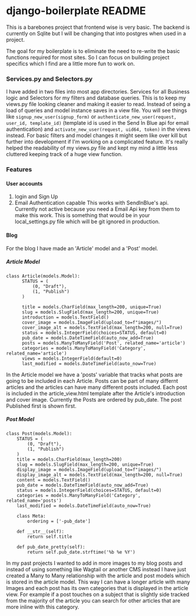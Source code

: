 # django-boilerplate README

This is a barebones project that frontend wise is very basic. The backend is currently on Sqlite but I will be changing that into postgres when used in a project.

The goal for my boilerplate is to eliminate the need to re-write the basic functions required for most sites. So I can focus on building project specifics which I find are a little more fun to work on.

### Services.py and Selectors.py
I have added in two files into most app directories. Services for all Business logic and Selectors for my filters and database queries. This is to keep my views.py file looking cleaner and making it easier to read. Instead of seing a load of queries and model instance saves in a view file. You will see things like `signup_new_user(signup_form)` or `authenticate_new_user(request, user_id, template_id)` (template id is used in the Send In Blue api for email authentication) and `activate_new_user(request, uid64, token)` in the views instead. For basic filters and model changes it might seem like over kill but further into development if I'm working on a complicated feature. It's really helped the readability of my views.py file and kept my mind a little less cluttered keeping track of a huge view function. 

### Features
#### User accounts
  1. login and Sign Up
  2. Email Authentication capable
     This works with SendInBlue's api. Currently not active because you need a Email Api key from them to make this work. 
     This is something that would be in your local_settings.py file which will be git ignored in production. 

#### Blog

For the blog I have made an 'Article' model and a 'Post' model. 

##### Article Model
```
class Article(models.Model):
      STATUS = (
          (0, "Draft"), 
          (1, "Publish")
      )

      title = models.CharField(max_length=200, unique=True)
      slug = models.SlugField(max_length=200, unique=True)
      introduction = models.TextField()
      cover_image = models.ImageField(upload_to=f"images/")
      cover_image_alt = models.TextField(max_length=200, null=True)
      status = models.IntegerField(choices=STATUS, default=0)
      pub_date = models.DateTimeField(auto_now_add=True)
      posts = models.ManyToManyField('Post', related_name='article')
      categories = models.ManyToManyField('Category', related_name='article')
      views = models.IntegerField(default=0)
      last_modified = models.DateTimeField(auto_now=True)
```
In the Article model we have a 'posts' variable that tracks what posts are going to be included in each Article. Posts can be part of many differnt articles and the articles can have many different posts included. Each post is included in the article_view.html template after the Article's introduction and cover image. Currently the Posts are ordered by pub_date. The post Published first is shown first. 


##### Post Model
```
class Post(models.Model):
    STATUS = (
        (0, "Draft"), 
        (1, "Publish")
    )
    title = models.CharField(max_length=200)
    slug = models.SlugField(max_length=200, unique=True)
    display_image = models.ImageField(upload_to=f"images/")
    display_image_alt = models.TextField(max_length=200, null=True)
    content = models.TextField()
    pub_date = models.DateTimeField(auto_now_add=True)
    status = models.IntegerField(choices=STATUS, default=0)
    categories = models.ManyToManyField('Category', related_name='posts')
    last_modified = models.DateTimeField(auto_now=True)

    class Meta:
        ordering = ['-pub_date']
    
    def __str__(self):
        return self.title
    
    def pub_date_pretty(self):
        return self.pub_date.strftime('%b %e %Y')
```

In my past projects I wanted to add in more images to my blog posts and instead of using something like Wagtail or another CMS instead I have just created a Many to Many relationship with the article and post models which is stored in the article model. This way I can have a longer article with many Images and each post has its own categories that is displayed in the article view. For example if a post touches on a subject that is slightly side tracked from the majority of the article you can search for other articles that are more inline with this category.
